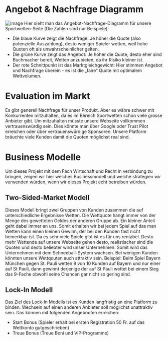 # Angebot & Nachfrage Diagramm
![image](https://github.com/user-attachments/assets/2f9fb2ec-e38d-4e6d-981f-6295805d18d7)
Hier sieht man das Angebot-Nachfrage-Diagramm für unsere Sportwetten-Seite (Die Zahlen sind nur Beispiele):
- Die blaue Kurve zeigt die Nachfrage: Je höher die Quote (also potenzielle Auszahlung), desto weniger Spieler wetten, weil hohe Quoten oft als unwahrscheinlicher gelten.
- Die grüne Kurve zeigt das Angebot: Je höher die Quote, desto eher sind Buchmacher bereit, Wetten anzubieten, da ihr Risiko kleiner ist.
- Der rote Schnittpunkt ist das Marktgleichgewicht: Hier stimmen Angebot und Nachfrage überein – es ist die „faire“ Quote mit optimalem Wettvolumen.

# Evaluation im Markt
Es gibt generell Nachfrage für unser Produkt. Aber es währe schwer mit Konkurrenten mitzuhalten, da es im Bereich Sportwetten schon viele grosse Anbieter gibt. Um mitzuhalten müsste unsere Webseite vollkommen vertrauenswürdig sein.
Dies könnte man über Google oder Trust Pilot erreichen oder über vertrauenswürdige Sponsoren. Unsere Platform bräuchte viele Kunden damit die Quoten möglichst real sind.

# Business Modelle

Um dieses Projekt mit dem Fach Wirtschaft und Recht in verbindung zu bringen, zeigen wir hier welches Businessmodell und welche strategien wir verwenden würden, wenn wir dieses Projekt echt betreiben würden.

## Two-Sided-Market Modell
Dieses Modell bringt zwei Gruppen von Kunden zusammen die auf unterschiedliche Ergebnisse Wetten. Die Wettquote hängt immer von der Menge des gewetteten Geldes der anderen Gruppe ab.
Ein kleiner Anteil geht dabei immer an uns. Somit erhalten wir bei jedem Spiel auf das man Wetten kann einen kleinen Gewinn, der bei den Kunden fast nicht bemerkbar ist. Da es sehr viele Spiele gibt ist es für uns rentabel.
Desto mehr Wettende auf unsere Webseite gehen desto, realistischer sind die Quoten und desto beliebter wird unser Unternehmen. Somit wird das Unternehmen mit dem Schneeball-System wachsen. Bei wenigen Kunden könnten
unsere Wettqouten auch attraktiv sein. Beispiel: Beim Spiel Bayern München gegen St. Pauli wetten 9 von 10 Kunden auf Bayern und nur einer auf St Pauli, dann gewinnt derjenige der auf St Pauli wettet bei einem Sieg das
9-Fache obwohl seine Chancen gar nicht so gering sind.

## Lock-In Modell
Das Ziel des Lock-In Modells ist es Kunden langfristig an eine Platform zu binden. Wechseln auf einen anderen Anbieter soll möglichst unattraktiv sein. Das können mit folgenden Angebooten erreichen:
- Start Bonus (Spieler erhält bei ersten Registration 50 Fr. auf das Wettkonto gutgeschrieben)
- Treue Bonus (Treue Boni und VIP-Programme)
